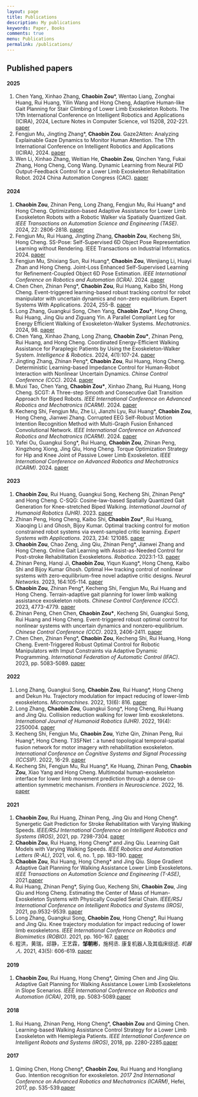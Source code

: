 ```yaml
---
layout: page
title: Publications
description: My publications
keywords: Paper, Books
comments: true
menu: Publications
permalink: /publications/
---
```

## Published papers

#### 2025

1. Chen Yang, Xinhao Zhang, **Chaobin Zou***, Wentao Liang, Zonghai Huang, Rui Huang, Yilin Wang and Hong Cheng, Adaptive Human-like Gait Planning for Stair Climbing of Lower Limb Exoskeleton Robots. The 17th International Conference on Intelligent Robotics and Applications (ICIRA), 2024,  Lecture Notes in Computer Science, vol 15208, 202-221. [paper](https://link.springer.com/chapter/10.1007/978-981-96-0783-9_15)
1. Fengjun Mu, Jingting Zhang\*, **Chaobin Zou**. Gaze2Atten: Analyzing Explainable Gaze Dynamics to Monitor Human Attention. The 17th International Conference on Intelligent Robotics and Applications (ICIRA), 2024. [paper](https://link.springer.com/chapter/10.1007/978-981-96-0783-9_17)
1. Wen Li, Xinhao Zhang, Weitian He, **Chaobin Zou**, Qinchen Yang, Fukai Zhang, Hong Cheng, Cong Wang. Dynamic Learning from Neural PID Output-Feedback Control for a Lower Limb Exoskeleton Rehabilitation Robot. 2024 China Automation Congress (CAC). [paper](https://ieeexplore.ieee.org/document/10864965)

#### 2024

1. **Chaobin Zou**, Zhinan Peng, Long Zhang, Fengjun Mu, Rui Huang\* and Hong Cheng. Optimization-based Adaptive Assistance for Lower Limb Exoskeleton Robots with a Robotic Walker via Spatially Quantized Gait. *IEEE Transactions on Automation Science and Engineering (TASE)*. 2024, 22: 2806-2818. [paper](https://ieeexplore.ieee.org/document/10504787)
2. Fengjun Mu, Rui Huang, Jingting Zhang, **Chaobin Zou**, Kecheng Shi, Hong Cheng. SS-Pose: Self-Supervised 6D Object Pose Representation Learning without Rendering. IEEE Transactions on Industrial Informatics. 2024. [paper](https://ieeexplore.ieee.org/document/10673789)
3. Fengjun Mu, Shixiang Sun, Rui Huang\*, **Chaobin Zou**, Wenjiang Li, Huayi Zhan and Hong Cheng. Joint-Loss Enhanced Self-Supervised Learning for Refinement-Coupled Object 6D Pose Estimation. *IEEE International Conference on Robotics and Automation (ICRA)*. 2024. [paper](https://ieeexplore.ieee.org/document/10611061)
4. Chen Chen, Zhinan Peng\*, **Chaobin Zou**, Rui Huang, Kaibo Shi, Hong Cheng. Event-triggered learning-based robust tracking control for robot manipulator with uncertain dynamics and non-zero equilibrium. Expert Systems With Applications. 2024, 255-B. [paper](https://www.sciencedirect.com/science/article/pii/S0957417424014404?via%3Dihub)
5. Long Zhang, Guangkui Song, Chen Yang, **Chaobin Zou\***, Hong Cheng, Rui Huang, Jing Qiu and Ziguang Yin. A Parallel Compliant Leg for Energy Efficient Walking of Exoskeleton-Walker Systems. *Mechatronics*. 2024, 98. [paper](https://www.sciencedirect.com/science/article/abs/pii/S0957415823001666)
6. Chen Yang, Xinhao Zhang, Long Zhang, **Chaobin Zou\***, Zhinan Peng, Rui Huang, and Hong Cheng. Coordinated Energy-Efficient Walking Assistance for Paraplegic Patients by Using the Exoskeleton-Walker System. *Intelligence & Robotics*. 2024, 4(1):107-24. [paper](https://www.oaepublish.com/articles/ir.2024.07?utm_campaign=website&utm_medium=email&utm_source=sendgrid.com)
7. Jingting Zhang, Zhinan Peng\*, **Chaobin Zou**, Rui Huang, Hong Cheng. Deterministic Learning-based Impedance Control for Human-Robot Interaction with Nonlinear Uncertain Dynamics. *Chinse Control Conference (CCC)*. 2024. [paper](https://ieeexplore.ieee.org/document/10662407)
8. Muxi Tao, Chen Yang, **Chaobin Zou\***, Xinhao Zhang, Rui Huang, Hong Cheng. SCGT: A Three-step Smooth and Consecutive Gait Transition Approach for Biped Robots. *IEEE International Conference on Advanced Robotics and Mechatronics (ICARM)*. 2024. [paper](https://ieeexplore.ieee.org/document/10715877)
9. Kecheng Shi, Fengjun Mu, Zhe Li, Jianzhi Lyu, Rui Huang\*, **Chaobin Zou**, Hong Cheng, Jianwei Zhang. Corrupted EEG Self-Robust Motion Intention Recognition Method with Multi-Graph Fusion Enhanced Convolutional Network. *IEEE International Conference on Advanced Robotics and Mechatronics (ICARM)*. 2024. [paper](https://ieeexplore.ieee.org/document/10715972)
10. Yafei Ou, Guangkui Song\*, Rui Huang, **Chaobin Zou**, Zhinan Peng, Xingzhong Xiong, Jing Qiu, Hong Cheng. Torque Optimization Strategy for Hip and Knee Joint of Passive Lower Limb Exoskeleton. *IEEE International Conference on Advanced Robotics and Mechatronics (ICARM)*. 2024. [paper](https://ieeexplore.ieee.org/document/10715924)

#### 2023

1. **Chaobin Zou**, Rui Huang, Guangkui Song, Kecheng Shi, Zhinan Peng\* and Hong Cheng. C-SQG: Cosine-law-based Spatially Quantized Gait Generation for Knee-stretched Biped Walking. *International Journal of Humanoid Robotics (IJHR)*. 2023. [paper](https://www.worldscientific.com/doi/abs/10.1142/S0219843623500329)
2. Zhinan Peng, Hong Cheng, Kaibo Shi, **Chaobin Zou\***, Rui Huang, Xiaoqing Li and Ghosh, Bijoy Kumar. Optimal tracking control for motion constrained robot systems via event-sampled critic learning. *Expert Systems with Applications*. 2023, 234: 121085. [paper](https://www.sciencedirect.com/science/article/abs/pii/S0957417423015877)
3. **Chaobin Zou**, Chao Zeng, Jing Qiu, Zhinan Peng\*, Jianwei Zhang and Hong Cheng. Online Gait Learning with Assist-as-Needed Control for Post-stroke Rehabilitation Exoskeletons.  *Robotica*. 2023:1-13. [paper](https://www.cambridge.org/core/journals/robotica/article/abs/online-gait-learning-with-assistasneeded-control-strategy-for-poststroke-rehabilitation-exoskeletons/2F88B8EAF2B993EAF3B11A7693DE2186)
4. Zhinan Peng, Hanqi Ji, **Chaobin Zou**, Yiqun Kuang\*, Hong Cheng, Kaibo Shi and Bijoy Kumar Ghosh. Optimal H∞ tracking control of nonlinear systems with zero-equilibrium-free novel adaptive critic designs. *Neural Networks*. 2023, 164:105-114. [paper](https://www.sciencedirect.com/science/article/abs/pii/S0893608023002071)
5. **Chaobin Zou**, Zhinan Peng\*, Kecheng Shi, Fengjun Mu, Rui Huang and Hong Cheng. Terrain-adaptive gait planning for lower limb walking assistance exoskeleton robots. *Chinese Control Conference (CCC)*. 2023, 4773-4779. [paper](https://ieeexplore.ieee.org/document/10240748)
6. Zhinan Peng, Chen Chen, **Chaobin Zou\***, Kecheng Shi, Guangkui Song, Rui Huang and Hong Cheng. Event-triggered robust optimal control for nonlinear systems with uncertain dynamics and nonzero-equilibrium. *Chinese Control Conference (CCC)*. 2023, 2406-2411. [paper](https://ieeexplore.ieee.org/document/10241181)
7. Chen Chen, Zhinan Peng\*, **Chaobin Zou**, Kecheng Shi, Rui Huang, Hong Cheng. Event-Triggered Robust Optimal Control for Robotic Manipulators with Imput Constraints via Adaptive Dynamic Programming. *International Federation of Automatic Control (IFAC)*. 2023, pp. 5083-5089. [paper](https://www.sciencedirect.com/science/article/pii/S2405896323020797)

#### 2022

1. Long Zhang, Guangkui Song, **Chaobin Zou**, Rui Huang\*, Hong Cheng and Dekun Hu. Trajectory modulation for impact reducing of lower-limb exoskeletons. *Micromachines*. 2022, 13(6): 816. [paper](https://www.ncbi.nlm.nih.gov/pmc/articles/PMC9228022/)
2. Long Zhang, **Chaobin Zou**, Guangkui Song\*, Hong Cheng, Rui Huang and Jing Qiu. Collision reduction walking for lower limb exoskeletons. *International Journal of Humanoid Robotics (IJHR)*. 2022, 19(4): 2250004.  [paper](https://worldscientific.com/doi/10.1142/S0219843622500049)
3. Kecheng Shi, Fengjun Mu, **Chaobin Zou**, Yizhe Qin, Zhinan Peng, Rui Huang\*, Hong Cheng. T3SFNet：a tuned topological temporal-spatial fusion network for motor imagery with rehabilitation exoskeleton. *International Conference on Cognitive Systems and Signal Processing (ICCSIP)*. 2022, 16-29. [paper](https://link.springer.com/chapter/10.1007/978-981-99-0617-8_2)
4. Kecheng Shi, Fengjun Mu, Rui Huang\*, Ke Huang, Zhinan Peng, **Chaobin Zou**, Xiao Yang and Hong Cheng. Multimodal human-exoskeleton interface for lower limb movement prediction through a dense co-attention symmetric mechanism.  *Frontiers in Neuroscience*. 2022, 16. [paper](https://www.frontiersin.org/articles/10.3389/fnins.2022.796290/full)

#### 2021

1. **Chaobin Zou**, Rui Huang, Zhinan Peng, Jing Qiu and Hong Cheng\*. Synergetic Gait Prediction for Stroke Rehabilitation with Varying Walking Speeds.  *IEEE/RSJ International Conference on Intelligent Robotics and Systems (IROS)*, 2021, pp. 7298-7304. [paper](https://ieeexplore.ieee.org/document/9635860)
2. **Chaobin Zou**, Rui Huang, Hong Cheng\* and Jing Qiu. Learning Gait Models with Varying Walking Speeds. *IEEE Robotics and Automation Letters (R-AL)*, 2021, vol. 6, no. 1, pp. 183-190. [paper](https://ieeexplore.ieee.org/document/9131848)
3. **Chaobin Zou**, Rui Huang, Hong Cheng\* and Jing Qiu. Slope Gradient Adaptive Gait Planning for Walking Assistance Lower Limb Exoskeletons. *IEEE Transactions on Automation Science and Engineering (T-ASE)*, 2021.[paper](https://ieeexplore.ieee.org/document/9281111)
4. Rui Huang, Zhinan Peng\*, Siying Guo, Kecheng Shi, **Chaobin Zou**, Jing Qiu and Hong Cheng. Estimating the Center of Mass of Human-Exoskeleton Systems with Physically Coupled Serial Chain. *IEEE/RSJ International Conference on Intelligent Robotics and Systems (IROS)*, 2021, pp.9532-9539. [paper](https://ieeexplore.ieee.org/document/9636514)
5. Long Zhang, Guangkui Song, **Chaobin Zou**, Hong Cheng\*, Rui Huang and Jing Qiu. Knee trajectory modulation for impact reducing of lower limb exoskeletons.  *IEEE International Conference on Robotics and Biomimetics (ROBIO)*. 2021, pp. 160-167. [paper](https://ieeexplore.ieee.org/document/9739492)
6. 程洪，黄瑞，邱静，王艺霖，**邹朝彬**，施柯丞. 康复机器人及其临床综述. *机器人*. 2021, 43(5): 606-619. [paper](https://robot.sia.cn/cn/article/doi/10.13973/j.cnki.robot.200570)

#### 2019

1. **Chaobin Zou**, Rui Huang, Hong Cheng\*, Qiming Chen and Jing Qiu. Adaptive Gait Planning for Walking Assistance Lower Limb Exoskeletons in Slope Scenarios.  *IEEE International Conference on Robotics and Automation (ICRA)*, 2019, pp. 5083-5089.[paper](https://ieeexplore.ieee.org/document/8793863)

#### 2018

1. Rui Huang, Zhinan Peng, Hong Cheng\*, **Chaobin Zou** and Qiming Chen. Learning-based Walking Assistance Control Strategy for a Lower Limb Exoskeleton with Hemiplegia Patients. *IEEE International Conference on Intelligent Robots and Systems (IROS)*, 2018, pp. 2280-2285.[paper](https://ieeexplore.ieee.org/document/8594464)

#### 2017

1. Qiming Chen, Hong Cheng\*, **Chaobin Zou**, Rui Huang and Hongliang Guo. Intention recognition for exoskeleton. *2017 2nd International Conference on Advanced Robotics and Mechatronics (ICARM)*, Hefei, 2017, pp. 535-539.[paper](https://ieeexplore.ieee.org/document/8273219)
